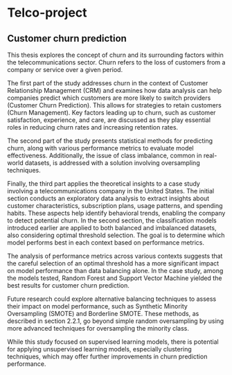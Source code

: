# Telco-project
## Customer churn prediction

This thesis explores the concept of churn and its surrounding factors within the telecommunications sector. Churn refers to the loss of customers from a company or service over a given period.

The first part of the study addresses churn in the context of Customer Relationship Management (CRM) and examines how data analysis can help companies predict which customers are more likely to switch providers (Customer Churn Prediction). This allows for strategies to retain customers (Churn Management). Key factors leading up to churn, such as customer satisfaction, experience, and care, are discussed as they play essential roles in reducing churn rates and increasing retention rates.

The second part of the study presents statistical methods for predicting churn, along with various performance metrics to evaluate model effectiveness. Additionally, the issue of class imbalance, common in real-world datasets, is addressed with a solution involving oversampling techniques.

Finally, the third part applies the theoretical insights to a case study involving a telecommunications company in the United States. The initial section conducts an exploratory data analysis to extract insights about customer characteristics, subscription plans, usage patterns, and spending habits. These aspects help identify behavioral trends, enabling the company to detect potential churn. In the second section, the classification models introduced earlier are applied to both balanced and imbalanced datasets, also considering optimal threshold selection. The goal is to determine which model performs best in each context based on performance metrics.

The analysis of performance metrics across various contexts suggests that the careful selection of an optimal threshold has a more significant impact on model performance than data balancing alone. In the case study, among the models tested, Random Forest and Support Vector Machine yielded the best results for customer churn prediction.

Future research could explore alternative balancing techniques to assess their impact on model performance, such as Synthetic Minority Oversampling (SMOTE) and Borderline SMOTE. These methods, as described in section 2.2.1, go beyond simple random oversampling by using more advanced techniques for oversampling the minority class.

While this study focused on supervised learning models, there is potential for applying unsupervised learning models, especially clustering techniques, which may offer further improvements in churn prediction performance.
